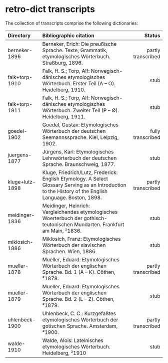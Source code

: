 # retro-dict transcripts
The collection of transcripts comprise the following dictionaries:

| Directory       | Bibliographic citation | Status |
| :-------------- | :--------------------- | -----: |
| berneker-1896   | Berneker, Erich: Die preußische Sprache. Texte, Grammatik, etymologisches Wörterbuch. Straßburg, 1896. | partly transcribed |
| falk+torp-1910  | Falk, H. S.; Torp, Alf: Norwegisch-dänisches etymologisches Wörterbuch. Erster Teil (A – O). Heidelberg, 1910. | stub |
| falk+torp-1911  | Falk, H. S.; Torp, Alf: Norwegisch-dänisches etymologisches Wörterbuch. Zweiter Teil (P – Ø). Heidelberg, 1911. | stub |
| goedel-1902     | Goedel, Gustav: Etymologisches Wörterbuch der deutschen Seemannssprache. Kiel, Leipzig, 1902. | fully transcribed |
| juergens-1877   | Jürgens, Karl: Etymologisches Lehnwörterbuch der deutschen Sprache. Braunschweig, 1877. | stub |
| kluge+lutz-1898 | Kluge, Friedrich/Lutz, Frederick: English Etymology. A Select Glossary Serving as an Introduction to the History of the English Language. Boston, 1898. | partly transcribed |
| meidinger-1836  | Meidinger, Heinrich: Vergleichendes etymologisches Woerterbuch der gothisch-teutonischen Mundarten. Frankfurt am Main, ²1836. | stub |
| miklosich-1886  | Miklosich, Franz: Etymologisches Wörterbuch der slavischen Sprachen. Wien, 1886. | stub |
| mueller-1878    | Mueller, Eduard: Etymologisches Wörterbuch der englischen Sprache. Bd. 1 (A – K). Cöthen, ²1878. | partly transcribed |
| mueller-1879    | Mueller, Eduard: Etymologisches Wörterbuch der englischen Sprache. Bd. 2 (L – Z). Cöthen, ²1879. | stub |
| uhlenbeck-1900  | Uhlenbeck, C. C.: Kurzgefaßtes etymologisches Wörterbuch der gotischen Sprache. Amsterdam, ²1900. | partly transcribed |
| walde-1910      | Walde, Alois: Lateinisches etymologisches Wörterbuch. Heidelberg, ²1910 | stub |
